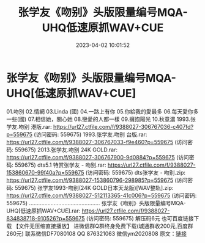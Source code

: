 ﻿---
title: 张学友《吻别》头版限量编号MQA-UHQ低速原抓WAV+CUE
date: 2023-04-02 10:01:52
categories: 新碟专辑、稀有等精品
tags: 华语中文
---
# 张学友《吻别》头版限量编号MQA-UHQ[低速原抓WAV+CUE]

01.吻別
02.情網
03.Linda (國)
04.一路上有你
05.你給我的愛最多
06.每天愛你多一些(國)
07.相信她，關心她
08.戀愛的人都一樣
09.擁抱陽光
10.秋意濃
1993.张学友.吻别 港版.rar: https://url27.ctfile.com/f/9388027-306767036-c407fd?p=559675
(访问密码: 559675)
1993.张学友.吻别 台版.rar: https://url27.ctfile.com/f/9388027-306767033-f9e460?p=559675
(访问密码: 559675)
2013.张学友.吻别 24K GOLD.rar: https://url27.ctfile.com/f/9388027-306767900-9d0884?p=559675
(访问密码: 559675)
dts5.1 特赏张学友 - 吻别.rar: https://url27.ctfile.com/f/9388027-153860670-99f40a?p=559675
(访问密码: 559675)
dts张学友 - 吻别.zip: https://url27.ctfile.com/f/9388027-153860796-298985?p=559675
(访问密码: 559675)
张学友1993-吻别(24K GOLD日本天龙版)[WAV整轨].zip: https://url27.ctfile.com/f/9388027-512113365-41c006?p=559675
(访问密码: 559675)
..............................................
张学友《吻别》头版限量编号MQA-UHQ[低速原抓WAV+CUE].rar: https://url27.ctfile.com/f/9388027-834838718-910526?p=559675
(访问密码: 559675)
解压码6元
也可百度链接下载 【文件无压缩直接播放】
进微信群Q群终身免费下载(城通群收200元,百度群260元)
联系微信DF7080108 QQ 876321063
微信ym2020808
原文：[链接](https://blog.sina.com.cn/s/blog_1647c7e760103119h.html)